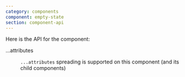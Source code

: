 ```yaml
---
category: components
component: empty-state
section: component-api
---
```


Here is the API for the component:

<dl class="dummy-component-props" aria-labelledby="component-api"><dt>...attributes</dt><dd><p><code class="dummy-code">...attributes</code> spreading is supported on this component (and its child components)</p></dd></dl>